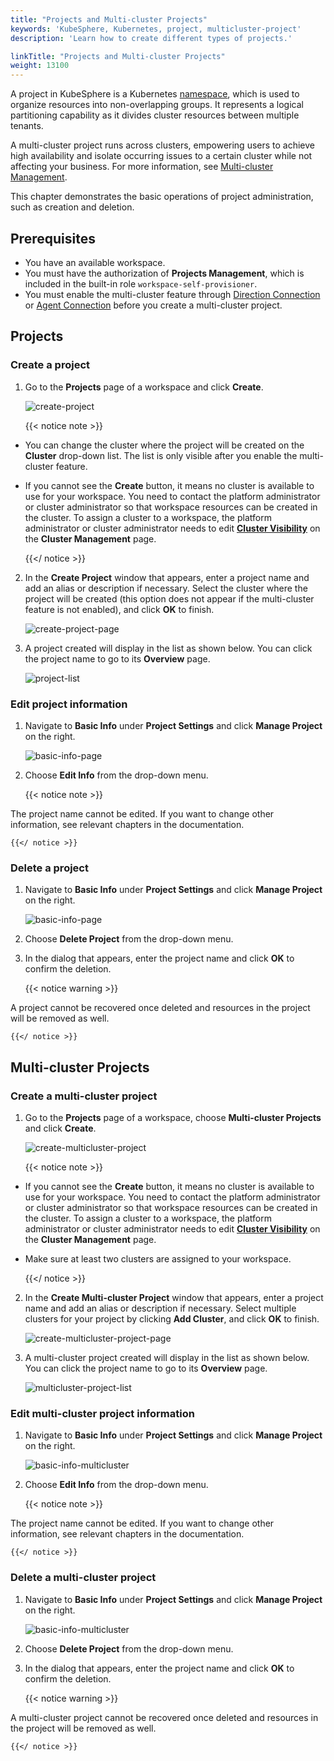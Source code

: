 ```yaml
---
title: "Projects and Multi-cluster Projects"
keywords: 'KubeSphere, Kubernetes, project, multicluster-project'
description: 'Learn how to create different types of projects.'

linkTitle: "Projects and Multi-cluster Projects"
weight: 13100
---
```


A project in KubeSphere is a Kubernetes [namespace](https://kubernetes.io/docs/concepts/overview/working-with-objects/namespaces/), which is used to organize resources into non-overlapping groups. It represents a logical partitioning capability as it divides cluster resources between multiple tenants.

A multi-cluster project runs across clusters, empowering users to achieve high availability and isolate occurring issues to a certain cluster while not affecting your business. For more information, see [Multi-cluster Management](../../multicluster-management/).

This chapter demonstrates the basic operations of project administration, such as creation and deletion.

## Prerequisites

- You have an available workspace.
- You must have the authorization of **Projects Management**, which is included in the built-in role `workspace-self-provisioner`.
- You must enable the multi-cluster feature through [Direction Connection](../../multicluster-management/enable-multicluster/direct-connection/) or [Agent Connection](../../multicluster-management/enable-multicluster/agent-connection/) before you create a multi-cluster project.

## Projects

### Create a project

1. Go to the **Projects** page of a workspace and click **Create**.

    ![create-project](/images/docs/project-admin/create-project.jpg)

    {{< notice note >}}

- You can change the cluster where the project will be created on the **Cluster** drop-down list. The list is only visible after you enable the multi-cluster feature.
- If you cannot see the **Create** button, it means no cluster is available to use for your workspace. You need to contact the platform administrator or cluster administrator so that workspace resources can be created in the cluster. To assign a cluster to a workspace, the platform administrator or cluster administrator needs to edit [**Cluster Visibility**](../../cluster-administration/cluster-settings/cluster-visibility-and-authorization/) on the **Cluster Management** page.

    {{</ notice >}}

2. In the **Create Project** window that appears, enter a project name and add an alias or description if necessary. Select the cluster where the project will be created (this option does not appear if the multi-cluster feature is not enabled), and click **OK** to finish.

    ![create-project-page](/images/docs/project-admin/create-project-page.jpg)

3. A project created will display in the list as shown below. You can click the project name to go to its **Overview** page.

    ![project-list](/images/docs/project-admin/project-list.jpg)

### Edit project information

1. Navigate to **Basic Info** under **Project Settings** and click **Manage Project** on the right.

    ![basic-info-page](/images/docs/project-admin/basic-info-page.jpg)

2. Choose **Edit Info** from the drop-down menu.

    {{< notice note >}}

The project name cannot be edited. If you want to change other information, see relevant chapters in the documentation.

    {{</ notice >}}

### Delete a project

1. Navigate to **Basic Info** under **Project Settings** and click **Manage Project** on the right.

    ![basic-info-page](/images/docs/project-admin/basic-info-page.jpg)

2. Choose **Delete Project** from the drop-down menu.

3. In the dialog that appears, enter the project name and click **OK** to confirm the deletion.

    {{< notice warning >}}

A project cannot be recovered once deleted and resources in the project will be removed as well.

    {{</ notice >}}

## Multi-cluster Projects

### Create a multi-cluster project

1. Go to the **Projects** page of a workspace, choose **Multi-cluster Projects** and click **Create**.

    ![create-multicluster-project](/images/docs/project-admin/create-multicluster-project.jpg)

    {{< notice note >}}

- If you cannot see the **Create** button, it means no cluster is available to use for your workspace. You need to contact the platform administrator or cluster administrator so that workspace resources can be created in the cluster. To assign a cluster to a workspace, the platform administrator or cluster administrator needs to edit [**Cluster Visibility**](../../cluster-administration/cluster-settings/cluster-visibility-and-authorization/) on the **Cluster Management** page.
- Make sure at least two clusters are assigned to your workspace.

    {{</ notice >}}

2. In the **Create Multi-cluster Project** window that appears, enter a project name and add an alias or description if necessary. Select multiple clusters for your project by clicking **Add Cluster**, and click **OK** to finish.

    ![create-multicluster-project-page](/images/docs/project-admin/create-multicluster-project-page.jpg)

3. A multi-cluster project created will display in the list as shown below. You can click the project name to go to its **Overview** page.

    ![multicluster-project-list](/images/docs/project-admin/multicluster-project-list.jpg)

### Edit multi-cluster project information

1. Navigate to **Basic Info** under **Project Settings** and click **Manage Project** on the right.

    ![basic-info-multicluster](/images/docs/project-admin/basic-info-multicluster.jpg)

2. Choose **Edit Info** from the drop-down menu.

    {{< notice note >}}

The project name cannot be edited. If you want to change other information, see relevant chapters in the documentation.

    {{</ notice >}}

### Delete a multi-cluster project

1. Navigate to **Basic Info** under **Project Settings** and click **Manage Project** on the right.

    ![basic-info-multicluster](/images/docs/project-admin/basic-info-multicluster.jpg)

2. Choose **Delete Project** from the drop-down menu.

3. In the dialog that appears, enter the project name and click **OK** to confirm the deletion.

    {{< notice warning >}}

A multi-cluster project cannot be recovered once deleted and resources in the project will be removed as well.

    {{</ notice >}}
